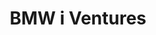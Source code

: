 ---
layout: firm_page
title: "BMW i Ventures"
id: "bmwiventures.com"
permalink: "/bmwiventuresbmwiventures.com/"
website: "https://www.bmwiventures.com"
offices: "Mountain View (United States), San Francisco (United States), Munich (Germany)"
investment_stages: "Series A, Series B"
portfolio_companies: "Xometry, Solid Power, ChargePoint, GaN Systems, Desktop Metal, Our Next Energy Inc. (ONE), Tekion, Chargemaster"
portfolio_link: "https://www.bmwiventures.com/portfolio"
investment_markets: "Car Development, Digital Sales and Services, Information Technology, Manufacturing, Supply Chain, Sustainability, Automotive"
founded_year: "2011"
description: "BMW i Ventures is a corporate venture capital firm operating with the speed and rigor of a Silicon Valley VC firm. They leverage BMW's expertise while investing in early-stage companies (up to $10M) focused on automotive, digital sales, technology, and sustainable solutions."
linkedin: "https://www.linkedin.com/company/bmw-i-ventures"
twitter: ""
instagram: ""
team_page: "https://www.bmwiventures.com/team"
investor_type: "Corporate VC"
crunchbase: "https://www.crunchbase.com/organization/bmw-ventures"
pitchbook: "https://pitchbook.com/profiles/investor/55061-65"

# SEO Optimization
meta_title: "BMW i Ventures - VC Firm - projectstartups.com"
meta_description: "BMW i Ventures, BMW i Ventures is a corporate venture capital firm operating with the speed and rigor of a Silicon Valley VC firm. They leverage BMW's expertise while..."
meta_keywords: "BMW i Ventures, Car Development, Digital Sales and Services, Information Technology, Manufacturing, Supply Chain, Sustainability, Automotive, VC firm, venture capital, startup investor, projectstartups.com"
canonical_url: "https://vc.projectstartups.com/bmwiventuresbmwiventures.com/"
---